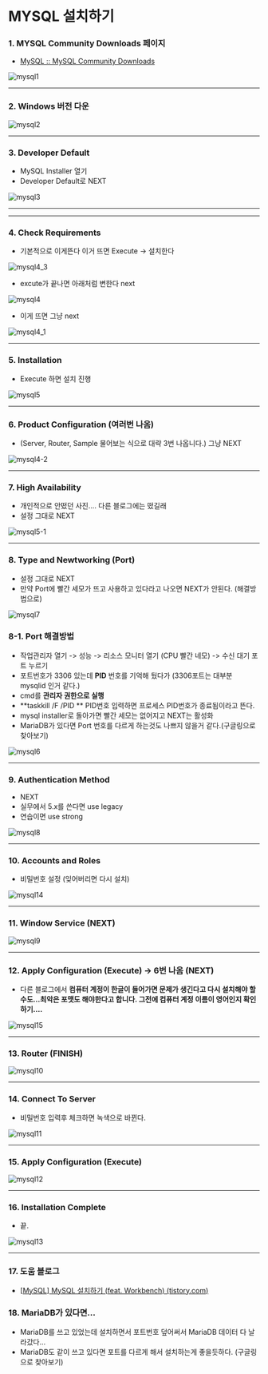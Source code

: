 # MYSQL 설치하기

### 1. MYSQL Community Downloads 페이지

- [MySQL :: MySQL Community Downloads](https://dev.mysql.com/downloads/)

![mysql1](https://user-images.githubusercontent.com/73643473/117183669-c6082900-ae12-11eb-80b1-d75e9c48a929.jpg)

---



### 2.  Windows 버전 다운

![mysql2](https://user-images.githubusercontent.com/73643473/117183991-2f883780-ae13-11eb-9eb1-01612c6aa444.jpg)

---



### 3.  Developer Default

- MySQL Installer 열기
- Developer Default로 NEXT

![mysql3](https://user-images.githubusercontent.com/73643473/117184277-8261ef00-ae13-11eb-80b2-1f159c8d181a.jpg)

---

---



### 4. Check Requirements 

- 기본적으로 이게뜬다 이거 뜨면 Execute -> 설치한다

![mysql4_3](https://user-images.githubusercontent.com/73643473/118672841-80e0ef80-b833-11eb-9df2-f9341671fd69.jpg)

- excute가 끝나면 아래처럼 변한다 next

![mysql4](https://user-images.githubusercontent.com/73643473/117184641-e5ec1c80-ae13-11eb-8b7f-1015aa1627a2.jpg)

- 이게 뜨면 그냥 next


![mysql4_1](https://user-images.githubusercontent.com/73643473/117184986-5135ee80-ae14-11eb-8288-1921877ac93b.jpg)





---



### 5. Installation

- Execute 하면 설치 진행

![mysql5](https://user-images.githubusercontent.com/73643473/117185497-dcaf7f80-ae14-11eb-968d-10a8ea5d4db9.jpg)

---



### 6.  Product Configuration (여러번 나옴)

- (Server, Router, Sample 물어보는 식으로 대략 3번 나옵니다.) 그냥 NEXT

![mysql4-2](https://user-images.githubusercontent.com/73643473/117185856-3dd75300-ae15-11eb-8e13-39a44a4dbcb1.jpg)

---



### 7.  High Availability

- 개인적으로 안떴던 사진.... 다른 블로그에는 떴길래 
- 설정 그대로 NEXT

![mysql5-1](https://user-images.githubusercontent.com/73643473/117186907-4ed49400-ae16-11eb-8958-a9d3988520b2.jpg)

---



### 8.  Type and Newtworking (Port)

- 설정 그대로 NEXT
- 만약 Port에 빨간 세모가 뜨고 사용하고 있다라고 나오면 NEXT가 안된다. (해결방법으로)

![mysql7](https://user-images.githubusercontent.com/73643473/117187432-dde1ac00-ae16-11eb-982d-42f06bd13f16.jpg)



### 8-1. Port 해결방법

- 작업관리자 열기 -> 성능 -> 리소스 모니터 열기 (CPU 빨간 네모) -> 수신 대기 포트 누르기
- 포트번호가 3306 있는데 **PID** 번호를 기억해 뒀다가 (3306포트는 대부분 mysqlid 인거 같다.)
- cmd를 **관리자 권한으로 실행** 
- **taskkill /F /PID  ** PID번호 입력하면 프로세스 PID번호가 종료됨이라고 뜬다.
- mysql installer로 돌아가면 빨간 세모는 없어지고 NEXT는 활성화
- MariaDB가 있다면 Port 번호를 다르게 하는것도 나쁘지 않을거 같다.(구글링으로 찾아보기)

![mysql6](https://user-images.githubusercontent.com/73643473/117188676-467d5880-ae18-11eb-96da-64ce72cced06.jpg)

---



### 9. Authentication Method

- NEXT
- 실무에서 5.x를 쓴다면 use legacy
- 연습이면 use strong

![mysql8](https://user-images.githubusercontent.com/73643473/117189607-5b0e2080-ae19-11eb-91ca-325832de44d7.jpg)

---



### 10. Accounts and Roles

- 비밀번호 설정 (잊어버리면 다시 설치)

![mysql14](https://user-images.githubusercontent.com/73643473/117190242-264e9900-ae1a-11eb-933c-019b921f9e38.jpg)

---



### 11.  Window Service (NEXT) 

![mysql9](https://user-images.githubusercontent.com/73643473/117189770-86910b00-ae19-11eb-9f5f-dfde21da3a1c.jpg)

---



### 12.  Apply Configuration (Execute) -> 6번 나옴 (NEXT)

- 다른 블로그에서 **컴퓨터 계정이 한글이 들어가면 문제가 생긴다고 다시 설치해야 할 수도...최악은 포맷도 해야한다고 합니다. 그전에 컴퓨터 계정 이름이 영어인지 확인하기....**

![mysql15](https://user-images.githubusercontent.com/73643473/117191134-32872600-ae1b-11eb-9154-ddddc1390809.jpg)

---



### 13. Router (FINISH)

![mysql10](https://user-images.githubusercontent.com/73643473/117189933-bb9d5d80-ae19-11eb-89d6-65a7babda15a.jpg)

---



### 14. Connect To Server

- 비밀번호 입력후 체크하면 녹색으로 바뀐다.

![mysql11](https://user-images.githubusercontent.com/73643473/117190038-dec80d00-ae19-11eb-8713-abafefa3de20.jpg)

---



### 15.  Apply Configuration (Execute)

![mysql12](https://user-images.githubusercontent.com/73643473/117190474-6ca3f800-ae1a-11eb-9650-29ed93bf0770.jpg)

---



### 16.  Installation Complete

- 끝.

![mysql13](https://user-images.githubusercontent.com/73643473/117191412-7e39cf80-ae1b-11eb-87a8-1846d152cb42.jpg)

---



### 17. 도움 블로그

- [[MySQL\] MySQL 설치하기 (feat. Workbench) (tistory.com)](https://ming-jee.tistory.com/19)



### 18. MariaDB가 있다면...

- MariaDB를 쓰고 있었는데 설치하면서 포트번호 덮어써서 MariaDB 데이터 다 날라갔다...
- MariaDB도 같이 쓰고 있다면 포트를 다르게 해서 설치하는게 좋을듯하다. (구글링으로 찾아보기)